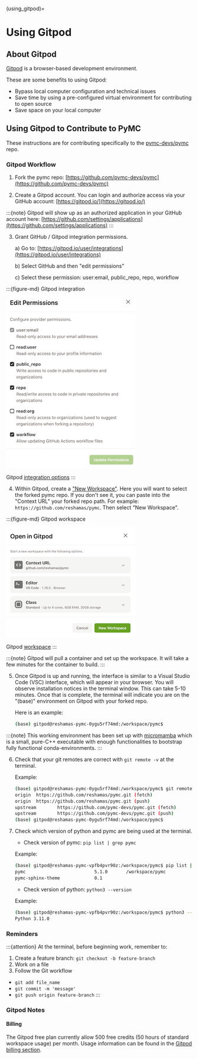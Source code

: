(using_gitpod)=
# Using Gitpod

## About Gitpod
[Gitpod](https://www.gitpod.io/) is a browser-based development environment.

These are some benefits to using Gitpod:

- Bypass local computer configuration and technical issues
- Save time by using a pre-configured virtual environment for contributing to open source
- Save space on your local computer

## Using Gitpod to Contribute to PyMC

These instructions are for contributing specifically to the [pymc-devs/pymc](https://github.com/pymc-devs/pymc) repo.

### Gitpod Workflow

1. Fork the pymc repo: [https://github.com/pymc-devs/pymc](https://github.com/pymc-devs/pymc)

2. Create a Gitpod account. You can login and authorize access via your GitHub account:  [https://gitpod.io/](https://gitpod.io/)

:::{note}
Gitpod will show up as an authorized application in your GitHub account here: [https://github.com/settings/applications](https://github.com/settings/applications)
:::

3. Grant GitHub / Gitpod integration permissions.

    a) Go to: [https://gitpod.io/user/integrations](https://gitpod.io/user/integrations)

    b) Select GitHub and then "edit permissions"

    c) Select these permission: user:email, public_repo, repo, workflow

:::{figure-md} Gitpod integration

![gitpod_integration](gitpod/gitpod_integration.png)

Gitpod [integration options](https://gitpod.io/user/integrations)
:::

4. Within Gitpod, create a ["New Workspace"](https://gitpod.io/workspaces).  Here you will want to select the forked pymc repo. If you don't see it, you can paste into the "Context URL" your forked repo path.  For example:  `https://github.com/reshamas/pymc`.  Then select "New Workspace".

:::{figure-md} Gitpod workspace

![gitpod_workspace](gitpod/gitpod_workspace.png)

Gitpod [workspace](https://gitpod.io/workspaces)
:::

:::{note}
Gitpod will pull a container and set up the workspace.  It will take a few minutes for the container to build.
:::

5. Once Gitpod is up and running, the interface is similar to a Visual Studio Code (VSC) interface, which will appear in your browser. You will observe installation notices in the terminal window.  This can take 5-10 minutes. Once that is complete, the terminal will indicate you are on the "(base)" environment on Gitpod with your forked repo.

    Here is an example:

    ```bash
    (base) gitpod@reshamas-pymc-0ygu5rf74md:/workspace/pymc$
    ```

:::{note}
This working environment has been set up with [micromamba](https://mamba.readthedocs.io/en/latest/user_guide/micromamba.html) which is a small, pure-C++ executable with enough functionalities to bootstrap fully functional conda-environments.
:::

6. Check that your git remotes are correct with `git remote -v` at the terminal.

    Example:

    ```bash
    (base) gitpod@reshamas-pymc-0ygu5rf74md:/workspace/pymc$ git remote -v
    origin  https://github.com/reshamas/pymc.git (fetch)
    origin  https://github.com/reshamas/pymc.git (push)
    upstream        https://github.com/pymc-devs/pymc.git (fetch)
    upstream        https://github.com/pymc-devs/pymc.git (push)
    (base) gitpod@reshamas-pymc-0ygu5rf74md:/workspace/pymc$
    ```

7. Check which version of python and pymc are being used at the terminal.

    * Check version of pymc: `pip list | grep pymc`

    Example:

    ```bash
    (base) gitpod@reshamas-pymc-vpfb4pvr90z:/workspace/pymc$ pip list | grep pymc
    pymc                          5.1.0       /workspace/pymc
    pymc-sphinx-theme             0.1
    ```

    * Check version of python: `python3 --version`

    Example:

    ```bash
    (base) gitpod@reshamas-pymc-vpfb4pvr90z:/workspace/pymc$ python3 --version
    Python 3.11.0
    ```

### Reminders

:::{attention}
At the terminal, before beginning work, remember to:

1. Create a feature branch: `git checkout -b feature-branch`
1. Work on a file
1. Follow the Git workflow
  * `git add file_name`
  * `git commit -m 'message'`
  * `git push origin feature-branch`
:::

### Gitpod Notes

#### Billing
The Gitpod free plan currently allow 500 free credits (50 hours of standard workspace usage) per month. Usage information can be found in the [Gitpod billing section](https://gitpod.io/user/billing).
